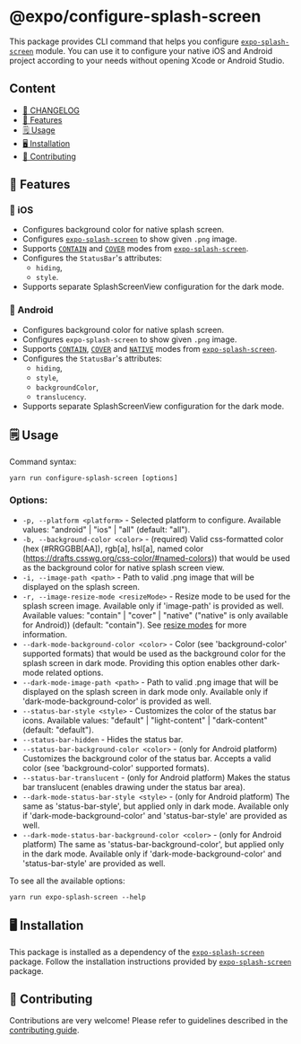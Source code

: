 # @expo/configure-splash-screen

This package provides CLI command that helps you configure [`expo-splash-screen`](https://github.com/expo/expo/tree/master/packages/expo-splash-screen) module.
You can use it to configure your native iOS and Android project according to your needs without opening Xcode or Android Studio.

## Content

- [📜 CHANGELOG](../../CHANGELOG.md)
- [🚀 Features](#-features)
- [🗒 Usage](#-usage)
- [🖥 Installation](#-installation)
- [👏 Contributing](#-contributing)

## 🚀 Features

### 📱 iOS

- Configures background color for native splash screen.
- Configures [`expo-splash-screen`](https://github.com/expo/expo/tree/master/packages/expo-splash-screen) to show given `.png` image.
- Supports [`CONTAIN`](https://github.com/expo/expo/tree/master/packages/expo-splash-screen#contain-resize-mode) and [`COVER`](https://github.com/expo/expo/tree/master/packages/expo-splash-screen#cover-resize-mode) modes from [`expo-splash-screen`](https://github.com/expo/expo/tree/master/packages/expo-splash-screen).
- Configures the `StatusBar`'s attributes:
  - `hiding`,
  - `style`.
- Supports separate SplashScreenView configuration for the dark mode.

### 🤖 Android

- Configures background color for native splash screen.
- Configures `expo-splash-screen` to show given `.png` image.
- Supports [`CONTAIN`](https://github.com/expo/expo/tree/master/packages/expo-splash-screen#contain-resize-mode), [`COVER`](https://github.com/expo/expo/tree/master/packages/expo-splash-screen#cover-resize-mode) and [`NATIVE`](https://github.com/expo/expo/tree/master/packages/expo-splash-screen#native-resize-mode) modes from [`expo-splash-screen`](https://github.com/expo/expo/tree/master/packages/expo-splash-screen).
- Configures the `StatusBar`'s attributes:
  - `hiding`,
  - `style`,
  - `backgroundColor`,
  - `translucency`.
- Supports separate SplashScreenView configuration for the dark mode.

## 🗒 Usage

Command syntax:

```
yarn run configure-splash-screen [options]
```

### Options:

- `-p, --platform <platform>` - Selected platform to configure. Available values: "android" | "ios" | "all" (default: "all").
- `-b, --background-color <color>` - (required) Valid css-formatted color (hex (#RRGGBB[AA]), rgb[a], hsl[a], named color (https://drafts.csswg.org/css-color/#named-colors)) that would be used as the background color for native splash screen view.
- `-i, --image-path <path>` - Path to valid .png image that will be displayed on the splash screen.
- `-r, --image-resize-mode <resizeMode>` - Resize mode to be used for the splash screen image. Available only if 'image-path' is provided as well. Available values: "contain" | "cover" | "native" ("native" is only available for Android)) (default: "contain"). See [resize modes](https://github.com/expo/expo/tree/master/packages/expo-splash-screen#built-in-splash-screen-image-resize-modes) for more information.
- `--dark-mode-background-color <color>` - Color (see 'background-color' supported formats) that would be used as the background color for the splash screen in dark mode. Providing this option enables other dark-mode related options.
- `--dark-mode-image-path <path>` - Path to valid .png image that will be displayed on the splash screen in dark mode only. Available only if 'dark-mode-background-color' is provided as well.
- `--status-bar-style <style>` - Customizes the color of the status bar icons. Available values: "default" | "light-content" | "dark-content" (default: "default").
- `--status-bar-hidden` - Hides the status bar.
- `--status-bar-background-color <color>` - (only for Android platform) Customizes the background color of the status bar. Accepts a valid color (see 'background-color' supported formats).
- `--status-bar-translucent` - (only for Android platform) Makes the status bar translucent (enables drawing under the status bar area).
- `--dark-mode-status-bar-style <style>` - (only for Android platform) The same as 'status-bar-style', but applied only in dark mode. Available only if 'dark-mode-background-color' and 'status-bar-style' are provided as well.
- `--dark-mode-status-bar-background-color <color>` - (only for Android platform) The same as 'status-bar-background-color', but applied only in the dark mode. Available only if 'dark-mode-background-color' and 'status-bar-style' are provided as well.

To see all the available options:

```
yarn run expo-splash-screen --help
```

## 🖥 Installation

This package is installed as a dependency of the [`expo-splash-screen`](https://github.com/expo/expo/tree/master/packages/expo-splash-screen) package. Follow the installation instructions provided by [`expo-splash-screen`](https://github.com/expo/expo/tree/master/packages/expo-splash-screen) package.

## 👏 Contributing

Contributions are very welcome! Please refer to guidelines described in the [contributing guide](https://github.com/expo/expo#contributing).
